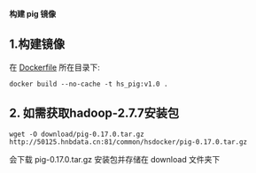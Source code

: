 ﻿**构建 pig 镜像**

## 1.构建镜像
在 [Dockerfile](./Dockerfile) 所在目录下:  
```
docker build --no-cache -t hs_pig:v1.0 .
```

## 2. 如需获取hadoop-2.7.7安装包    
```
wget -O download/pig-0.17.0.tar.gz http://50125.hnbdata.cn:81/common/hsdocker/pig-0.17.0.tar.gz
```   
会下载 pig-0.17.0.tar.gz 安装包并存储在 download 文件夹下


